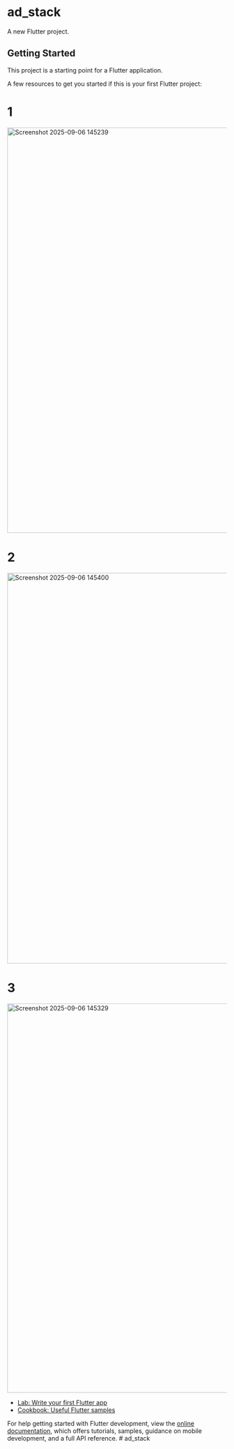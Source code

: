 # ad_stack

A new Flutter project.

## Getting Started

This project is a starting point for a Flutter application.

A few resources to get you started if this is your first Flutter project:
# 1
<img width="1899" height="930" alt="Screenshot 2025-09-06 145239" src="https://github.com/user-attachments/assets/ab936b4c-495f-4bf2-9253-c08b621fbc9b" />


# 2
<img width="610" height="896" alt="Screenshot 2025-09-06 145400" src="https://github.com/user-attachments/assets/e99eadbd-ee50-4865-bd5f-4b9db784b725" />

# 3
<img width="1148" height="893" alt="Screenshot 2025-09-06 145329" src="https://github.com/user-attachments/assets/700f8c39-52e9-4bc8-b491-80dc38c29974" />







- [Lab: Write your first Flutter app](https://docs.flutter.dev/get-started/codelab)
- [Cookbook: Useful Flutter samples](https://docs.flutter.dev/cookbook)

For help getting started with Flutter development, view the
[online documentation](https://docs.flutter.dev/), which offers tutorials,
samples, guidance on mobile development, and a full API reference.
#   a d _ s t a c k 
 
 


